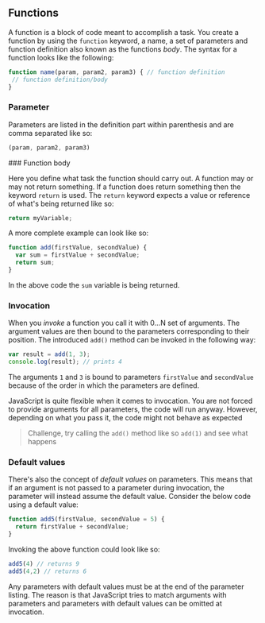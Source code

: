 ## Functions

A function is a block of code meant to accomplish a task. You create a function by using the `function` keyword, a name, a set of parameters and function definition also known as the functions _body_. The syntax for a function looks like the following:

```javascript
function name(param, param2, param3) { // function definition
 // function definition/body
}
```

### Parameter

Parameters are listed in the definition part within parenthesis and are comma separated like so:

```javascript
(param, param2, param3)
```

### Function body

Here you define what task the function should carry out. A function may or may not return something. If a function does return something then the keyword `return` is used. The `return` keyword expects a value or reference of what's being returned like so:

```javascript
return myVariable;
```  

A more complete example can look like so:

```javascript
function add(firstValue, secondValue) {
  var sum = firstValue + secondValue;
  return sum;
}
```

In the above code the `sum` variable is being returned.

### Invocation

When you _invoke_ a function you call it with 0...N set of arguments. The argument values are then bound to the parameters corresponding to their position. The introduced `add()` method can be invoked in the following way:

```javascript
var result = add(1, 3);
console.log(result); // prints 4
```

The arguments `1` and `3` is bound to parameters `firstValue` and `secondValue` because of the order in which the parameters are defined.

JavaScript is quite flexible when it comes to invocation. You are not forced to provide arguments for all parameters, the code will run anyway. However, depending on what you pass it, the code might not behave as expected

> Challenge, try calling the `add()` method like so `add(1)` and see what happens

### Default values

There's also the concept of _default values_ on parameters. This means that if an argument is not passed to a parameter during invocation, the parameter will instead assume the default value. Consider the below code using a default value:

```javascript
function add5(firstValue, secondValue = 5) {
  return firstValue + secondValue;
}
```

Invoking the above function could look like so:

```javascript
add5(4) // returns 9
add5(4,2) // returns 6
```

Any parameters with default values must be at the end of the parameter listing. The reason is that JavaScript tries to match arguments with parameters and parameters with default values can be omitted at invocation. 
